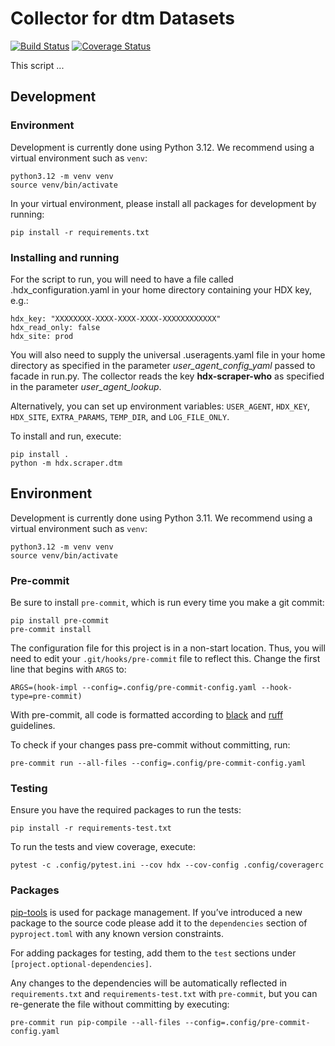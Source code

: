 # Collector for dtm Datasets

[![Build Status](https://github.com/OCHA-DAP/hdx-scraper-dtm/actions/workflows/run-python-tests.yaml/badge.svg)](https://github.com/OCHA-DAP/hdx-scraper-dtm/actions/workflows/run-python-tests.yaml)
[![Coverage Status](https://coveralls.io/repos/github/OCHA-DAP/hdx-scraper-dtm/badge.svg?branch=main&ts=1)](https://coveralls.io/github/OCHA-DAP/hdx-scraper-dtm?branch=main)

This script ...

## Development

### Environment

Development is currently done using Python 3.12. We recommend using a virtual
environment such as `venv`:

    python3.12 -m venv venv
    source venv/bin/activate

In your virtual environment, please install all packages for
development by running:

    pip install -r requirements.txt

### Installing and running

For the script to run, you will need to have a file called
.hdx_configuration.yaml in your home directory containing your HDX key, e.g.:

    hdx_key: "XXXXXXXX-XXXX-XXXX-XXXX-XXXXXXXXXXXX"
    hdx_read_only: false
    hdx_site: prod

You will also need to supply the universal .useragents.yaml file in your home
directory as specified in the parameter _user_agent_config_yaml_ passed to
facade in run.py. The collector reads the key **hdx-scraper-who** as specified
in the parameter _user_agent_lookup_.

Alternatively, you can set up environment variables: `USER_AGENT`, `HDX_KEY`,
`HDX_SITE`, `EXTRA_PARAMS`, `TEMP_DIR`, and `LOG_FILE_ONLY`.

To install and run, execute:

    pip install .
    python -m hdx.scraper.dtm

## Environment

Development is currently done using Python 3.11. We recommend using a virtual
environment such as `venv`:

    python3.12 -m venv venv
    source venv/bin/activate

### Pre-commit

Be sure to install `pre-commit`, which is run every time
you make a git commit:

```shell
pip install pre-commit
pre-commit install
```

The configuration file for this project is in a
non-start location. Thus, you will need to edit your
`.git/hooks/pre-commit` file to reflect this. Change
the first line that begins with `ARGS` to:

    ARGS=(hook-impl --config=.config/pre-commit-config.yaml --hook-type=pre-commit)

With pre-commit, all code is formatted according to
[black]("https://github.com/psf/black") and
[ruff]("https://github.com/charliermarsh/ruff") guidelines.

To check if your changes pass pre-commit without committing, run:

    pre-commit run --all-files --config=.config/pre-commit-config.yaml

### Testing

Ensure you have the required packages to run the tests:

    pip install -r requirements-test.txt

To run the tests and view coverage, execute:

`pytest -c .config/pytest.ini --cov hdx --cov-config .config/coveragerc`

### Packages

[pip-tools](https://github.com/jazzband/pip-tools) is used for
package management. If you’ve introduced a new package to the
source code please add it to the `dependencies` section of
`pyproject.toml` with any known version constraints.

For adding packages for testing, add them to
the `test` sections under `[project.optional-dependencies]`.

Any changes to the dependencies will be automatically reflected in
`requirements.txt` and `requirements-test.txt` with `pre-commit`,
but you can re-generate the file without committing by executing:

    pre-commit run pip-compile --all-files --config=.config/pre-commit-config.yaml
